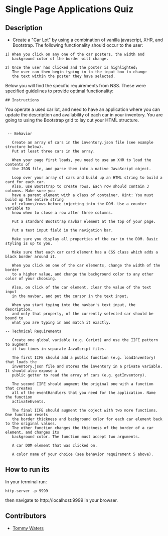 # Single Page Applications Quiz

## Description
- Create a "Car Lot" by using a combination of vanilla javascript, XHR, and Bootstrap. The following functionality should occur to the user:

```
1) When you click on any one of the car posters, the width and 
   background color of the border will change.

2) Once the user has clicked and the poster is highlighted; 
   The user can then begin typing in to the input box to change 
   the text within the poster they have selected.
```
Below you will find the specific requirements from NSS. These were specified guidelines to provide optimal functionality:

```
## Instructions

```
   You operate a used car lot, and need to have an application where you can 
   update the description and availability of each car in your inventory. 
   You are going to using the Bootstrap grid to lay out your HTML structure.
```  

 -- Behavior

   Create an array of cars in the inventory.json file (see example structure below). 
   Put at least three cars in the array.

   When your page first loads, you need to use an XHR to load the contents of 
   the JSON file, and parse them into a native JavaScript object.

   Loop over your array of cars and build up an HTML string to build a card for each car. 
   Also, use Bootstrap to create rows. Each row should contain 3 columns. Make sure you 
   have a parent element with a class of container. Hint: You must build up the entire string 
   of columns/rows before injecting into the DOM. Use a counter variable to 
   know when to close a row after three columns.

   Put a standard Bootstrap navbar element at the top of your page.

   Put a text input field in the navigation bar.

   Make sure you display all properties of the car in the DOM. Basic styling is up to you.

   Make sure that each car card element has a CSS class which adds a black border around it.

   When you click on one of the car elements, change the width of the border 
   to a higher value, and change the background color to any other color of your choosing.

   Also, on click of the car element, clear the value of the text input 
   in the navbar, and put the cursor in the text input.

   When you start typing into the navbar's text input, the description, 
   and only that property, of the currently selected car should be bound to
   what you are typing in and match it exactly.

-- Technical Requirements

   Create one global variable (e.g. CarLot) and use the IIFE pattern to augment 
   it two times in separate JavaScript files.

   The first IIFE should add a public function (e.g. loadInventory) that loads the 
   inventory.json file and stores the inventory in a private variable. It should also expose a 
   public getter to read the array of cars (e.g. getInventory).

   The second IIFE should augment the original one with a function that creates
   all of the eventHandlers that you need for the application. Name the function
   activateEvents.

   The final IIFE should augment the object with two more functions. One function resets 
   the border thickness and background color for each car element back to the original values.
   The other function changes the thickness of the border of a car element, and changes its
   background color. The function must accept two arguments.

   A car DOM element that was clicked on.

   A color name of your choice (see behavior requirement 5 above).

```

## How to run its
In your terminal run:
```
http-server -p 9999
```
then navigate to http://localhost:9999 in your browser.

## Contributors
- [Tommy Waters](https://github.com/Thomaswaters05)
